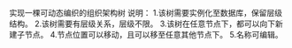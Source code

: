实现一棵可动态编织的组织架构树
说明：
1.该树需要实例化至数据库，保留层级结构。
2.该树需要有层级关系，层级不限。
3.该树在任意节点下，都可以向下新建子节点。
4.节点位置可以移动，且可以移至任意其他节点下。
5.名称可编辑。